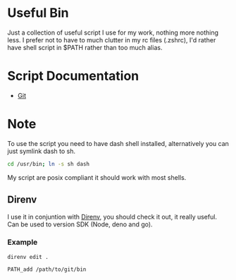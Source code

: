 # Useful Bin

Just a collection of useful script I use for my work, nothing more nothing less.
I prefer not to have to much clutter in my rc files (.zshrc), I'd rather have shell script
in $PATH rather than too much alias.

# Script Documentation

 * [Git](git/README.md)

# Note

To use the script you need to have dash shell installed, alternatively you can just symlink dash
to sh.

```sh
cd /usr/bin; ln -s sh dash
```

My script are posix compliant it should work with most shells.

## Direnv

I use it in conjuntion with [Direnv](https://direnv.net/), you should check it out,
it really useful. Can be used to version SDK (Node, deno and go).

### Example

`direnv edit .`
```
PATH_add /path/to/git/bin
```